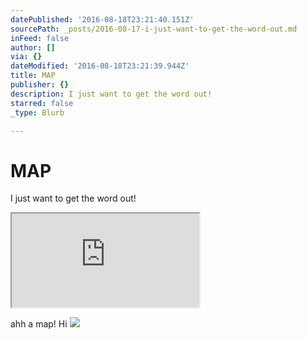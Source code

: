 ```yaml
---
datePublished: '2016-08-18T23:21:40.151Z'
sourcePath: _posts/2016-08-17-i-just-want-to-get-the-word-out.md
inFeed: false
author: []
via: {}
dateModified: '2016-08-18T23:21:39.944Z'
title: MAP
publisher: {}
description: I just want to get the word out!
starred: false
_type: Blurb

---
```

# MAP

I just want to get the word out!

<iframe src="https://the-grid.github.io/ed-location/?latitude=40.827&amp;longitude=-73.9757&amp;zoom=12&amp;address=Edgewater%2C%20New%20Jersey%2C%20United%20States" style=""></iframe>

ahh a map! Hi
![](https://imgflo.herokuapp.com/graph/vahj1ThiexotieMo/b12f3367bab46923865917eaf91bd062/croprotate.jpg?cropheight=2988&cropwidth=5312&degrees=-180&input=https%3A%2F%2Fthe-grid-user-content.s3-us-west-2.amazonaws.com%2Fa0794af3-e74e-44f1-bced-5f97f332a38a.jpg&x=0&y=0)